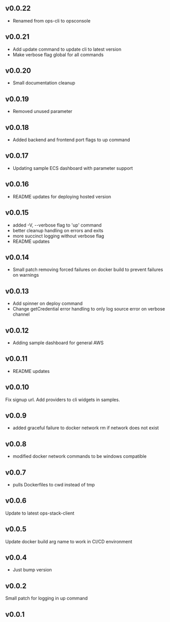 v0.0.22
---
- Renamed from ops-cli to opsconsole
 
v0.0.21
---
- Add update command to update cli to latest version
- Make verbose flag global for all commands
 
v0.0.20
---
- Small documentation cleanup
 
v0.0.19
---
- Removed unused parameter
 
v0.0.18
---
- Added backend and frontend port flags to up command
 
v0.0.17
---
- Updating sample ECS dashboard with parameter support
 
v0.0.16
---
- README updates for deploying hosted version 
 
v0.0.15
---
- added -V, --verbose flag to 'up' command
- better cleanup handling on errors and exits
- more succinct logging without verbose flag
- README updates
 
v0.0.14
---
- Small patch removing forced failures on docker build to prevent failures on warnings
 
v0.0.13
---
- Add spinner on deploy command
- Change getCredential error handling to only log source error on verbose channel
 
v0.0.12
---
- Adding sample dashboard for general AWS
 
v0.0.11
---
- README updates
 
v0.0.10
---
Fix signup url. Add providers to cli widgets in samples.
 
v0.0.9
---
- added graceful failure to docker network rm if network does not exist
 
v0.0.8
---
- modified docker network commands to be windows compatible
 
v0.0.7
---
- pulls Dockerfiles to cwd instead of tmp
 
v0.0.6
---
Update to latest ops-stack-client
 
v0.0.5
---
Update docker build arg name to work in CI/CD environment
 
v0.0.4
---
- Just bump version
 
v0.0.2
---
Small patch for logging in up command
 
v0.0.1
---

 
